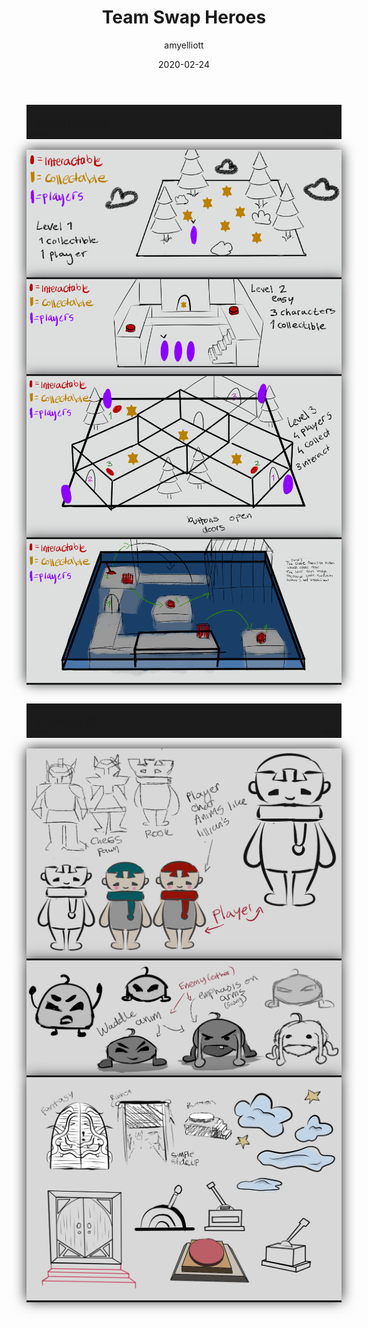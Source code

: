 ﻿---
layout: game
title:  "Team Swap Heroes"
type: "Game Development Blog"
color: "background-color: seagreen"
summary: "Team Swap Heroes is a teamwork-based game. This was designed around the theme 'Teamwork' <small>(Minijam 48)</small>"
author: amyelliott
date: '2020-02-24'
category: ['game-development', 'game-jam', 'unity']
thumbnail: https://am3pap005files.storage.live.com/y4mCeg7VLfImyR6NHnwuz91FNJzHL1Sx6j9zXIcUsJpEbYI4SQAf46EtLc_lUDu_YVIBvNm5tRFRsJXjdSSM_-Dc5W6ELW56-vKdmu8lvmszJMpo4liHrPCbxVCT4YTQ7B_MeeRLsFcNugZUcmahb6ohckr7iyozrXcMCDvw-dxtqKwI2zS6M_Ll11KOxDlGYWF?width=1920&height=1634&cropmode=none
keywords: teamwork, puzzle
permalink: /games/team-swap-heroes/
usemathjax: true
browser_playable: true
genre: ['Teamwork', 'Puzzles']
hidden: true
heading: "Complete puzzles with a team of yourself! Looping over and over!"
icon: https://am3pap005files.storage.live.com/y4mCeg7VLfImyR6NHnwuz91FNJzHL1Sx6j9zXIcUsJpEbYI4SQAf46EtLc_lUDu_YVIBvNm5tRFRsJXjdSSM_-Dc5W6ELW56-vKdmu8lvmszJMpo4liHrPCbxVCT4YTQ7B_MeeRLsFcNugZUcmahb6ohckr7iyozrXcMCDvw-dxtqKwI2zS6M_Ll11KOxDlGYWF?width=1920&height=1634&cropmode=none
showreel: 
itch: https://horsehead.itch.io/team-swap-heroes
isgameembed: true
gameembed: https://itch.io/embed-upload/1985152
status: "Done"
projecttype: "Game Jam"
duration: "48 Hours"
tools: ['Unity', 'Photoshop', 'Paint Tool Sai']
roles: ['Programming', 'Level Design', 'Design']
credits: ['Amy Elliott', 'Joe Shanahan']
screenshots: ['https://am3pap005files.storage.live.com/y4mHJeVNqwMLoECLmB5vfmsV7sUGVRchAtj49KDqCtUs2DVNrN0ytfYg1HwyXjAOF1wCinZxT8Zire4PUGSpeUgNtyJcfa3Ce9f7abDoBSbcvvO8eaUHBjrahIJjCW3NRW9ixPPjFWzEcl0hYU2VvWmbuC4VxA74hZn2j9cSrCXKImL_97G4kxRaihLAaa7Aksx?width=1139&height=637&cropmode=none', 'https://am3pap005files.storage.live.com/y4mPatbbxEye0e3__nGlckkwtVDLkGtK_czJW0H1N80_KwWPBFQA-luAfM14pMYSuv27PFpo1JiVC8pNLzAJrAvkSMA0cbgHFO4fIlLRE9QrObWgJuPgtG90lkE-LxixPAb1t5Zj9LF12Nzql_dpcuCpU7rVQB8w6Fj-w_OCWyc3UmWj8qRNGHQ6gcriZBDG442?width=1135&height=640&cropmode=none', 'https://am3pap005files.storage.live.com/y4m-Vc-GlnnUPtVfGlW9wbtHgV_CM3uRMdEMeOvGMNBM_O-1da1TGIH_OnP8ZWHULcCx5ZZ7AznPx2ZTNACr_3aGdyDioT8KpbaipZJ5SreE0nl6VXhH0jah5tXn1jlJI7Mlgn0E6TmTgR6OsrTLq89nKS2rc3JWN3pxt6WvWKFwbjqyqOmkEs31ZntzReU7H-Z?width=1133&height=640&cropmode=none']
---
<div class="panel-heading active" role="tab" id="headingTwo">
    <h2 class="panel-title" style="word-wrap: normal; padding: 15px; background-color: #1b1b1b">
    <a role="button" data-toggle="collapse" data-parent="#accordion" href="#collapseLevDes" aria-expanded="true" aria-controls="collapseLevDes" style="font-size: 18px; padding: 0px !important">
        Level Design
    </a>
    </h2>                                
</div>
<div id="collapseLevDes" class="panel-collapse collapse" role="tabpanel" aria-labelledby="headingTwo">
    <div class="panel-body">
        <div class = "widcard" style="background-color: #1c1c1e; margin-bottom: 0px !important">
            <img src="/assets/img/posts/TeamSwapHeroes/L1.png" style="max-width: -webkit-fill-available; box-shadow: 0px 0px 20px #202022;">
        </div>
        <div class = "widcard" style="background-color: #1c1c1e; margin-bottom: 0px !important">
            <img src="/assets/img/posts/TeamSwapHeroes/L2.png" style="max-width: -webkit-fill-available; box-shadow: 0px 0px 20px #202022;">
        </div>
        <div class = "widcard" style="background-color: #1c1c1e; margin-bottom: 0px !important">
            <img src="/assets/img/posts/TeamSwapHeroes/L3.png" style="max-width: -webkit-fill-available; box-shadow: 0px 0px 20px #202022;">
        </div>
        <div class = "widcard" style="background-color: #1c1c1e; margin-bottom: 0px !important">
            <img src="/assets/img/posts/TeamSwapHeroes/L4.png" style="max-width: -webkit-fill-available; box-shadow: 0px 0px 20px #202022;">
        </div>
    </div>
</div>
<div class="panel-heading active" role="tab" id="headingThree">
    <h2 class="panel-title" style="word-wrap: normal; padding: 15px; background-color: #1b1b1b">
    <a role="button" data-toggle="collapse" data-parent="#accordion" href="#collapseConcArt" aria-expanded="true" aria-controls="collapseConcArt" style="font-size: 18px; padding: 0px !important">
        Concept Art
    </a>
    </h2>                                
</div>
<div id="collapseConcArt" class="panel-collapse collapse" role="tabpanel" aria-labelledby="headingThree">
    <div class="panel-body">
        <div class = "widcard" style="background-color: #1c1c1e; margin-bottom: 0px !important">
            <img src="/assets/img/posts/TeamSwapHeroes/CharacterConcept.png" style="max-width: -webkit-fill-available; box-shadow: 0px 0px 20px #202022;">
        </div>
        <div class = "widcard" style="background-color: #1c1c1e; margin-bottom: 0px !important">
            <img src="/assets/img/posts/TeamSwapHeroes/Enemy.png" style="max-width: -webkit-fill-available; box-shadow: 0px 0px 20px #202022;">
        </div>
        <div class = "widcard" style="background-color: #1c1c1e; margin-bottom: 0px !important">
            <img src="/assets/img/posts/TeamSwapHeroes/Environment.png" style="max-width: -webkit-fill-available; box-shadow: 0px 0px 20px #202022;">
        </div>
    </div>
</div>